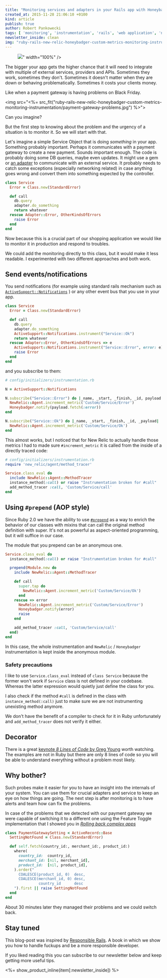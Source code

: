 ```yaml
---
title: "Monitoring services and adapters in your Rails app with Honeybadger, NewRelic and #prepend"
created_at: 2015-11-28 21:06:10 +0100
kind: article
publish: true
author: Robert Pankowecki
tags: [ 'monitoring', 'instrumentation', 'rails', 'web application', 'new relic', 'honeybadger', 'prepend' ]
newsletter_inside: clean
img: "ruby-rails-new-relic-honeybadger-custom-metrics-monitoring-instrumentation/firefighter-for-your-app.jpg"
---
```


<p>
  <figure>
    <img src="<%= src_fit("ruby-rails-new-relic-honeybadger-custom-metrics-monitoring-instrumentation/firefighter-for-your-app.jpg") %>" width="100%" />
  </figure>
</p>

The bigger your app gets the higher chance that it will need to integrate with multiple of external
services, providers and APIs. Sometimes they work, sometimes they don't. Sometimes it doesn't matter
when they are down or behaving problematically. Sometimes it costs your clients money.

Like when a payment gateway is having problems on Black Friday.

<img src="<%= src_fit("ruby-rails-new-relic-honeybadger-custom-metrics-monitoring-instrumentation/payment-gateway-problems.jpg") %>">

Can you imagine?

But the first step to knowing about the problem and the urgency of a situation is to monitor it.
So we will start with that.

<!-- more -->

Let's imagine a simple Service Object that is doing _something_ in your app. Something probably
important. Perhaps it communicates with a payment gateway to create a new payment. Sounds important
enough. The code is probably doing some DB queries, maybe even updates. It might use a gem or
[an adapter](/2014/08/ruby-rails-adapters/) to communicate with an external service. It probably
needs to catch some exceptions (especially networking related) in case anything goes wrong and
convert them into something expected by the controller.

```ruby
class Service
  Error = Class.new(StandardError)

  def call
    db.query
    adapter.do_something
    return whatever
  rescue Adapter::Error, OtherKindsOfErrors
    raise Error
  end
end
```

Now because this is a crucial part of our shopping application we would like
to monitor it in production and respond to troubles.

We could add the monitoring directly to this class, but it would make
it less readable. I experimented with two different approaches and
both work.

## Send events/notifications

You send notifications (for example using standard rails
mechanism such as [`ActiveSupport::Notifications`](http://api.rubyonrails.org/v4.2.5/classes/ActiveSupport/Notifications.html)
) or any other event bus that you use in your app.

```ruby
class Service
  Error = Class.new(StandardError)

  def call
    db.query
    adapter.do_something
    ActiveSupport::Notifications.instrument("Service::Ok")
    return whatever
  rescue Adapter::Error, OtherKindsOfErrors => e
    ActiveSupport::Notifications.instrument("Service::Error", error: e)
    raise Error
  end
end
```

and you subscribe to them:

```ruby
# config/initializers/instrumentation.rb

N = ActiveSupport::Notifications

N.subscribe("Service::Error") do |_name, _start, _finish, _id, payload|
  NewRelic::Agent.increment_metric('Custom/Service/Error')
  Honeybadger.notify(payload.fetch(:error))
end

N.subscribe("Service::Ok") do |_name, _start, _finish, _id, _payload|
  NewRelic::Agent.increment_metric('Custom/Service/Ok')
end
```

This almost works, but I noticed that for New Relic to actually handle those metrics
I had to made sure `#increment_metric` it is called from the inside of a directly 
traced code:

```ruby
# config/initializers/instrumentation.rb
require 'new_relic/agent/method_tracer'

Service.class_eval do
  include NewRelic::Agent::MethodTracer
  instance_method(:call) or raise "Instrumentation broken for #call"
  add_method_tracer :call, 'Custom/Service/call'
end
```

## Using `#prepend` (AOP style)

Since Ruby 2.0 we have the ability to use [`#prepend`](http://dev.af83.com/2012/10/19/ruby-2-0-module-prepend.html) as a way to enrich the
behavior of our classes with mixins that can call the original method definition
with super. It's not as powerful as aspect-oriented programming, but it will suffice in our case.

The module that you prepend can be an anonymous one.

```ruby
Service.class_eval do
  instance_method(:call) or raise "Instrumentation broken for #call"

  prepend(Module.new do
    include NewRelic::Agent::MethodTracer

    def call
      super.tap do
        NewRelic::Agent.increment_metric('Custom/Service/Ok')
      end
    rescue => error
      NewRelic::Agent.increment_metric('Custom/Service/Error')
      Honeybadger.notify(error)
      raise
    end

    add_method_tracer :call, 'Custom/Service/call'
  end)
end
```

In this case, the whole instrumentation and `NewRelic` / `Honeybadger` instrumentation is kept
inside the anonymous module.

### Safety precautions

I like to use `Service.class_eval` instead of `class Service` because the former
won't work if `Service` class is not defined in your codebase. Whereas the latter
expression would quietly just define the class for you.

I also check if the method `#call` is defined in the class with `instance_method(:call)`
just to make sure we are not instrumenting unexisting method anymore.

We don't have the benefit of a compiler to check for it in Ruby unfortunately and
`add_method_tracer` does not verify it either.

## Decorator

There is a great [keynote _8 Lines of Code_ by Greg Young](http://www.infoq.com/presentations/8-lines-code-refactoring)
worth watching. The examples are not in Ruby but there are only 8 lines of code
so you will be able to understand everything without a problem most likely.

## Why bother?

Such probes make it easier for you to have an insight into the internals of your
system. You can use them for crucial adapters and service to keep an eye on how
things are going. The next step is after monitoring is to have alerts and team
how can fix the problems.

In case of the problems that we detected with our payment gateway we were capable
of switching it to a different one using the Feature Toggle implementation that I 
showed you in [_Rolling back complex apps_](http://blog.arkency.com/2015/10/rolling-back-complex-apps/#use_feature_toggles)

```ruby
class PaymentGatewaySetting < ActiveRecord::Base
  SettingNotFound = Class.new(StandardError)

  def self.fetch(country_id:, merchant_id:, product_id:)
    where(
      country_id:  country_id,
      merchant_id: [nil, merchant_id],
      product_id:  [nil, product_id],
    ).order("
      COALESCE(product_id, 0)  desc,
      COALESCE(merchant_id, 0) desc,
               country_id      desc
    ").first || raise SettingNotFound
  end
end
```

About 30 minutes later they managed their problems and we could switch back.

## Stay tuned

This blog-post was inspired by [Responsible Rails](/responsible-rails/). A book in which we
show you how to handle fuckups and be a more responsible developer.

If you liked reading this you can subscribe to our newsletter below and keep getting more
useful tips.

<%= show_product_inline(item[:newsletter_inside]) %>


